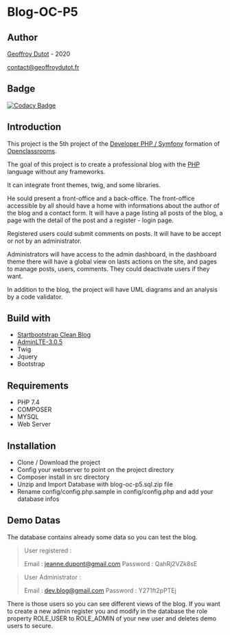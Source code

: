 # Blog-OC-P5
## Author
[Geoffroy Dutot](https://geoffroydutot.fr)  - 2020 

[contact@geoffroydutot.fr](mailto:contact@geoffroydutot.fr)
## Badge  
[![Codacy Badge](https://app.codacy.com/project/badge/Grade/7559db47910840918df497861da87831)](https://www.codacy.com/gh/GeoffroyDutot/Blog-OC-P5/dashboard?utm_source=github.com&amp;utm_medium=referral&amp;utm_content=GeoffroyDutot/Blog-OC-P5&amp;utm_campaign=Badge_Grade)
## Introduction

This project is the 5th project of the [Developer PHP / Symfony](https://openclassrooms.com/fr/paths/59-developpeur-dapplication-php-symfony) formation of [Openclassrooms](https://openclassrooms.com/).  

The goal of this project is to create a professional blog with the [PHP](https://www.php.net/manual/en/intro-whatis.php) language without any frameworks.  

It can integrate front themes, twig, and some libraries. 

He sould present a front-office and a back-office. The front-office accessible by all should have a home with informations about the author of the blog and a contact form. It will have a page listing all posts of the blog, a page with the detail of the post and a register - login page.  

Registered users could submit comments on posts. It will have to be accept or not by an administrator.  

Administrators will have access to the admin dashboard, in the dashboard theme there will have a global view on lasts actions on the site, and pages to manage posts, users, comments. They could deactivate users if they want.

In addition to the blog, the project will have UML diagrams and an analysis by a code validator. 

## Build with 

- [Startbootstrap Clean Blog](https://github.com/startbootstrap/startbootstrap-clean-blog)
- [AdminLTE-3.0.5](https://adminlte.io/themes/v3/)
- Twig
- Jquery
- Bootstrap
## Requirements 

- PHP 7.4
- COMPOSER
- MYSQL
- Web Server

## Installation

- Clone / Download the project
- Config your webserver to point on the project directory
- Composer install in src directory
- Unzip and Import Database with blog-oc-p5.sql.zip file
- Rename config/config.php.sample in config/config.php and add your database infos

## Demo Datas 
The database contains already some data so you can test the blog.
> User registered : 
>
> Email : jeanne.dupont@gmail.com
> Password : QahRj2VZk8sE  

> User Administrator : 
>
> Email : dev.blog@gmail.com
> Password : Y271ft2pPTEj  

There is those users so you can see different views of the blog. If you want to create a new admin register you and modify in the database the role property ROLE_USER to ROLE_ADMIN of your new user and deletes demo users to secure.